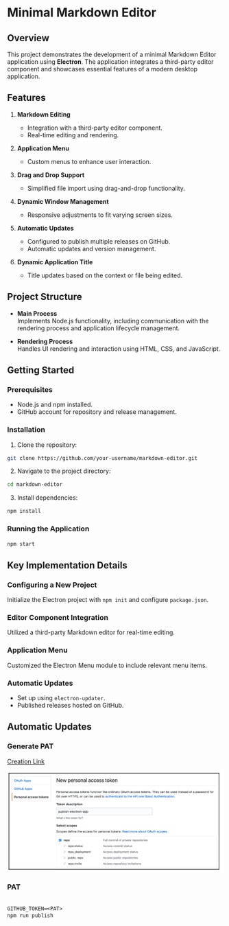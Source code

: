 # Minimal Markdown Editor

## Overview

This project demonstrates the development of a minimal Markdown Editor application using **Electron**. The application integrates a third-party editor component and showcases essential features of a modern desktop application.

## Features

1. **Markdown Editing**  
   - Integration with a third-party editor component.
   - Real-time editing and rendering.

2. **Application Menu**  
   - Custom menus to enhance user interaction.

3. **Drag and Drop Support**  
   - Simplified file import using drag-and-drop functionality.

4. **Dynamic Window Management**  
   - Responsive adjustments to fit varying screen sizes.

5. **Automatic Updates**  
   - Configured to publish multiple releases on GitHub.
   - Automatic updates and version management.

6. **Dynamic Application Title**  
   - Title updates based on the context or file being edited.

## Project Structure

- **Main Process**  
  Implements Node.js functionality, including communication with the rendering process and application lifecycle management.
  
- **Rendering Process**  
  Handles UI rendering and interaction using HTML, CSS, and JavaScript.

## Getting Started

### Prerequisites
- Node.js and npm installed.
- GitHub account for repository and release management.

### Installation

1. Clone the repository:
   
```bash
git clone https://github.com/your-username/markdown-editor.git
```

2. Navigate to the project directory:

```bash
cd markdown-editor
```

3. Install dependencies:

```bash
npm install
```

### Running the Application

```bash
npm start
```

## Key Implementation Details

### Configuring a New Project

Initialize the Electron project with `npm init` and configure `package.json`.

### Editor Component Integration

Utilized a third-party Markdown editor for real-time editing.

### Application Menu

Customized the Electron Menu module to include relevant menu items.

### Automatic Updates

- Set up using `electron-updater`.
- Published releases hosted on GitHub.

## Automatic Updates

### Generate PAT

[Creation Link](https://github.com/settings/tokens/new)

![](pat-permissions.png)

### PAT

```

GITHUB_TOKEN=<PAT>
npm run publish

```